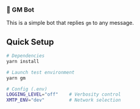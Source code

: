 ### 👋 GM Bot

This is a simple bot that replies `gm` to any message.

## Quick Setup

```bash
# Dependencies
yarn install

# Launch test environment
yarn gm

# Config (.env)
LOGGING_LEVEL="off"    # Verbosity control
XMTP_ENV="dev"         # Network selection
```
